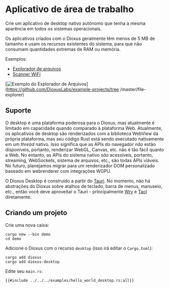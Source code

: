 # Aplicativo de área de trabalho

Crie um aplicativo de desktop nativo autônomo que tenha a mesma aparência em todos os sistemas operacionais.

Os aplicativos criados com o Dioxus geralmente têm menos de 5 MB de tamanho e usam os recursos existentes do sistema, para que não consumam quantidades extremas de RAM ou memória.

Exemplos:

- [Explorador de arquivos](https://github.com/DioxusLabs/example-projects/blob/master/file-explorer)
- [Scanner WiFi](https://github.com/DioxusLabs/example-projects/blob/master/wifi-scanner)

[![Exemplo do Explorador de Arquivos](https://raw.githubusercontent.com/DioxusLabs/example-projects/master/file-explorer/image.png)](https://github.com/DioxusLabs/example-projects/tree /master/file-explorer)

## Suporte

O desktop é uma plataforma poderosa para o Dioxus, mas atualmente é limitado em capacidade quando comparado à plataforma Web. Atualmente, os aplicativos de desktop são renderizados com a biblioteca WebView da própria plataforma, mas seu código Rust está sendo executado nativamente em um _thread_ nativo. Isso significa que as APIs do navegador _não_ estão disponíveis, portanto, renderizar WebGL, Canvas, etc. não é tão fácil quanto a Web. No entanto, as APIs do sistema nativo _são_ acessíveis, portanto, streaming, WebSockets, sistema de arquivos, etc., são todas APIs viáveis. No futuro, planejamos migrar para um renderizador DOM personalizado baseado em webrenderer com integrações WGPU.

O Dioxus Desktop é construído a partir do [Tauri](https://tauri.app/). No momento, não há abstrações do Dioxus sobre atalhos de teclado, barra de menus, manuseio, etc., então você deve aproveitar o Tauri - principalmente [Wry](http://github.com/tauri-apps/wry/) e [ Tao](http://github.com/tauri-apps/tao)) diretamente.

## Criando um projeto

Crie uma nova caixa:

```shell
cargo new --bin demo
cd demo
```

Adicione o Dioxus com o recurso `desktop` (isso irá editar o `Cargo.toml`):

```shell
cargo add dioxus
cargo add dioxus-desktop
```

Edite seu `main.rs`:

```rust, no_run
{{#include ../../../examples/hello_world_desktop.rs:all}}
```
